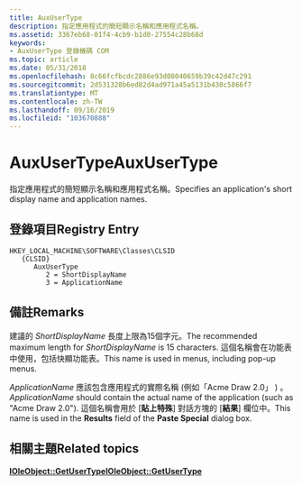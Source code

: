 ```yaml
---
title: AuxUserType
description: 指定應用程式的簡短顯示名稱和應用程式名稱。
ms.assetid: 3367eb68-01f4-4cb9-b1d0-27554c28b68d
keywords:
- AuxUserType 登錄機碼 COM
ms.topic: article
ms.date: 05/31/2018
ms.openlocfilehash: 8c66fcfbcdc2886e93d08040659b39c42d47c291
ms.sourcegitcommit: 2d531328b6ed82d4ad971a45a5131b430c5866f7
ms.translationtype: MT
ms.contentlocale: zh-TW
ms.lasthandoff: 09/16/2019
ms.locfileid: "103670888"
---
```

# <a name="auxusertype"></a><span data-ttu-id="42670-104">AuxUserType</span><span class="sxs-lookup"><span data-stu-id="42670-104">AuxUserType</span></span>

<span data-ttu-id="42670-105">指定應用程式的簡短顯示名稱和應用程式名稱。</span><span class="sxs-lookup"><span data-stu-id="42670-105">Specifies an application's short display name and application names.</span></span>

## <a name="registry-entry"></a><span data-ttu-id="42670-106">登錄項目</span><span class="sxs-lookup"><span data-stu-id="42670-106">Registry Entry</span></span>

```
HKEY_LOCAL_MACHINE\SOFTWARE\Classes\CLSID
   {CLSID}
      AuxUserType
         2 = ShortDisplayName
         3 = ApplicationName
```

## <a name="remarks"></a><span data-ttu-id="42670-107">備註</span><span class="sxs-lookup"><span data-stu-id="42670-107">Remarks</span></span>

<span data-ttu-id="42670-108">建議的 *ShortDisplayName* 長度上限為15個字元。</span><span class="sxs-lookup"><span data-stu-id="42670-108">The recommended maximum length for *ShortDisplayName* is 15 characters.</span></span> <span data-ttu-id="42670-109">這個名稱會在功能表中使用，包括快顯功能表。</span><span class="sxs-lookup"><span data-stu-id="42670-109">This name is used in menus, including pop-up menus.</span></span>

<span data-ttu-id="42670-110">*ApplicationName* 應該包含應用程式的實際名稱 (例如「Acme Draw 2.0」 ) 。</span><span class="sxs-lookup"><span data-stu-id="42670-110">*ApplicationName* should contain the actual name of the application (such as "Acme Draw 2.0").</span></span> <span data-ttu-id="42670-111">這個名稱會用於 [**貼上特殊**] 對話方塊的 [**結果**] 欄位中。</span><span class="sxs-lookup"><span data-stu-id="42670-111">This name is used in the **Results** field of the **Paste Special** dialog box.</span></span>

## <a name="related-topics"></a><span data-ttu-id="42670-112">相關主題</span><span class="sxs-lookup"><span data-stu-id="42670-112">Related topics</span></span>

<dl> <dt>

[<span data-ttu-id="42670-113">**IOleObject::GetUserType**</span><span class="sxs-lookup"><span data-stu-id="42670-113">**IOleObject::GetUserType**</span></span>](/windows/desktop/api/OleIdl/nf-oleidl-ioleobject-getusertype)
</dt> </dl>

 

 




